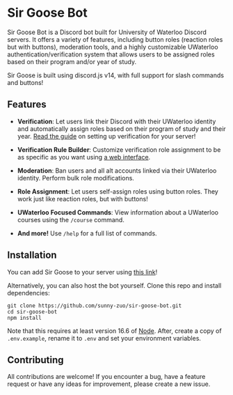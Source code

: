 # Sir Goose Bot

Sir Goose Bot is a Discord bot built for University of Waterloo Discord servers. It offers a variety of features, including button roles (reaction roles but with buttons), moderation tools, and a highly customizable UWaterloo authentication/verification system that allows users to be assigned roles based on their program and/or year of study.

Sir Goose is built using discord.js v14, with full support for slash commands and buttons!

## Features

-   **Verification**: Let users link their Discord with their UWaterloo identity and automatically assign roles based on their program of study and their year. [Read the guide](https://sir-goose.notion.site/sir-goose/Setting-Up-Verification-0f309b2a00fc4e198b5f2182d2452fcd) on setting up verification for your server!

-   **Verification Rule Builder**: Customize verification role assignment to be as specific as you want using [a web interface](https://sebot.sunnyzuo.com/).

-   **Moderation**: Ban users and all alt accounts linked via their UWaterloo identity. Perform bulk role modifications.

-   **Role Assignment**: Let users self-assign roles using button roles. They work just like reaction roles, but with buttons!

-   **UWaterloo Focused Commands**: View information about a UWaterloo courses using the `/course` command.

-   **And more!** Use `/help` for a full list of commands.

## Installation

You can add Sir Goose to your server using [this link](https://discord.com/api/oauth2/authorize?client_id=740653704683716699&permissions=8&scope=bot%20applications.commands)!

Alternatively, you can also host the bot yourself. Clone this repo and install dependencies:

```
git clone https://github.com/sunny-zuo/sir-goose-bot.git
cd sir-goose-bot
npm install
```

Note that this requires at least version 16.6 of [Node](https://nodejs.org/en/). After, create a copy of `.env.example`, rename it to `.env` and set your environment variables.

## Contributing

All contributions are welcome! If you encounter a bug, have a feature request or have any ideas for improvement, please create a new issue.
